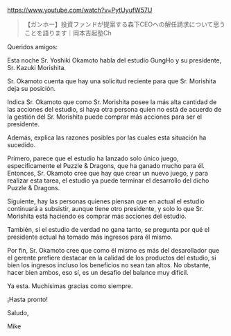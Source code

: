 https://www.youtube.com/watch?v=PytUyufW57U

> 【ガンホー】投資ファンドが提案する森下CEOへの解任請求について思うことを語ります｜岡本吉起塾Ch

Queridos amigos:

Esta noche Sr. Yoshiki Okamoto habla del estudio GungHo y su presidente, Sr. Kazuki Morishita.

Sr. Okamoto cuenta que hay una solicitud reciente para que Sr. Morishita deja su posición.

Indica Sr. Okamoto que como Sr. Morishita posee la más alta cantidad de las acciones del estudio, si haya otra persona quien no está de acuerdo de la gestión del Sr. Morishita puede comprar más acciones para ser el presidente.

Además, explica las razones posibles por las cuales esta situación ha sucedido.

Primero, parece que el estudio ha lanzado solo único juego, especificamente el Puzzle & Dragons, que ha ganado mucho para él. Entonces, Sr. Okamoto cree que hay que crear un nuevo juego, y para realizar esta tarea, el estudio ya puede terminar el desarrollo del dicho Puzzle & Dragons.

Siguiente, hay las personas quienes piensan que en actual el estudio continuará a subsistir, aunque tiene otro presidente, y solo lo que Sr. Morishita está haciendo es comprar más acciones del estudio. 

También, si el estudio de verdad no gana tanto, se pregunta por qué el presidente actual ha tomado más ingresos para él mismo.

Por fin, Sr. Okamoto cree que como él mismo es más del desarollador que el gerente prefiere destacar en la calidad de los productos del estudio, si bien los ingresos incluso los beneficios no sean tan altos. No obstante, hacer bien ambos, eso sí, es un desafío del balance muy difícil.

Ya esta. Muchísimas gracias como siempre.

¡Hasta pronto!

Saludo,

Mike
